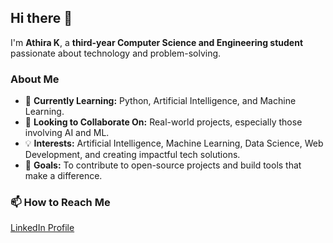 ## Hi there 👋  
I'm **Athira K**, a **third-year Computer Science and Engineering student** passionate about technology and problem-solving.  

### About Me  
- 🌱 **Currently Learning:** Python, Artificial Intelligence, and Machine Learning.  
- 👯 **Looking to Collaborate On:** Real-world projects, especially those involving AI and ML.  
- 💡 **Interests:** Artificial Intelligence, Machine Learning, Data Science, Web Development, and creating impactful tech solutions.  
- 🎯 **Goals:** To contribute to open-source projects and build tools that make a difference.  

### 📫 How to Reach Me  
[LinkedIn Profile](https://www.linkedin.com/in/athira-k-90a2551b1/)  
